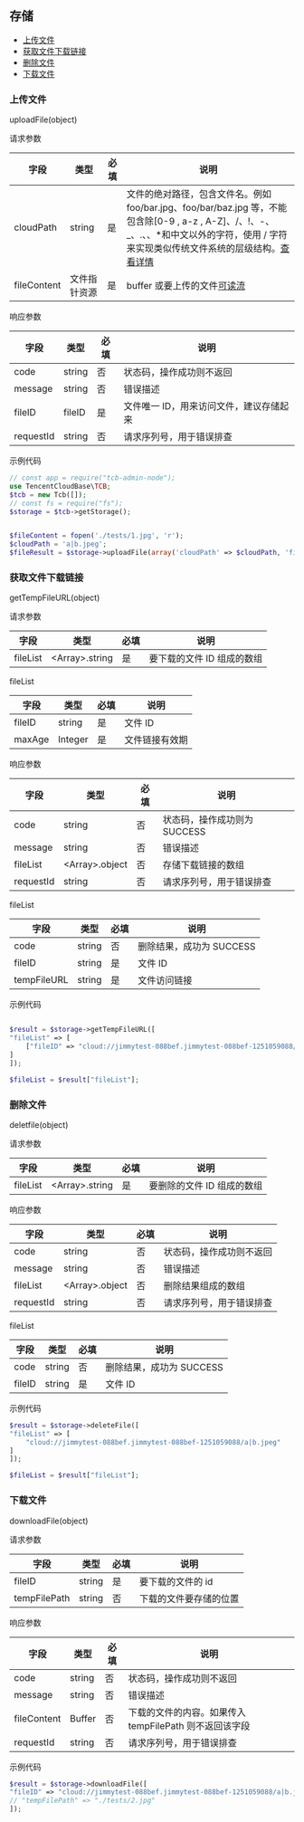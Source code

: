 ## 存储

<!-- TOC -->

- [上传文件](#上传文件)
- [获取文件下载链接](#获取文件下载链接)
- [删除文件](#删除文件)
- [下载文件](#下载文件)

<!-- /TOC -->

### 上传文件

uploadFile(object)

请求参数

| 字段        | 类型         | 必填 | 说明                                                                                                                                                                                                                                               |
| ----------- | ------------ | ---- | -------------------------------------------------------------------------------------------------------------------------------------------------------------------------------------------------------------------------------------------------- |
| cloudPath   | string       | 是   | 文件的绝对路径，包含文件名。例如 foo/bar.jpg、foo/bar/baz.jpg 等，不能包含除[0-9 , a-z , A-Z]、/、!、-、\_、.、、\*和中文以外的字符，使用 / 字符来实现类似传统文件系统的层级结构。[查看详情](https://cloud.tencent.com/document/product/436/13324) |
| fileContent | 文件指针资源 | 是   | buffer 或要上传的文件[可读流](https://nodejs.org/api/stream.html#stream_class_stream_readable)                                                                                                                                                     |

响应参数

| 字段      | 类型   | 必填 | 说明                                    |
| --------- | ------ | ---- | --------------------------------------- |
| code      | string | 否   | 状态码，操作成功则不返回                |
| message   | string | 否   | 错误描述                                |
| fileID    | fileID | 是   | 文件唯一 ID，用来访问文件，建议存储起来 |
| requestId | string | 否   | 请求序列号，用于错误排查                |

示例代码

```php
// const app = require("tcb-admin-node");
use TencentCloudBase\TCB;
$tcb = new Tcb([]);
// const fs = require("fs");
$storage = $tcb->getStorage();


$fileContent = fopen('./tests/1.jpg', 'r');
$cloudPath = 'a|b.jpeg';
$fileResult = $storage->uploadFile(array('cloudPath' => $cloudPath, 'fileContent' => $fileContent));
```

### 获取文件下载链接

getTempFileURL(object)

请求参数

| 字段     | 类型                 | 必填 | 说明                       |
| -------- | -------------------- | ---- | -------------------------- |
| fileList | &lt;Array&gt;.string | 是   | 要下载的文件 ID 组成的数组 |

fileList

| 字段   | 类型    | 必填 | 说明           |
| ------ | ------- | ---- | -------------- |
| fileID | string  | 是   | 文件 ID        |
| maxAge | Integer | 是   | 文件链接有效期 |

响应参数

| 字段      | 类型                 | 必填 | 说明                         |
| --------- | -------------------- | ---- | ---------------------------- |
| code      | string               | 否   | 状态码，操作成功则为 SUCCESS |
| message   | string               | 否   | 错误描述                     |
| fileList  | &lt;Array&gt;.object | 否   | 存储下载链接的数组           |
| requestId | string               | 否   | 请求序列号，用于错误排查     |

fileList

| 字段        | 类型   | 必填 | 说明                     |
| ----------- | ------ | ---- | ------------------------ |
| code        | string | 否   | 删除结果，成功为 SUCCESS |
| fileID      | string | 是   | 文件 ID                  |
| tempFileURL | string | 是   | 文件访问链接             |

示例代码

```php

$result = $storage->getTempFileURL([
"fileList" => [
    ["fileID" => "cloud://jimmytest-088bef.jimmytest-088bef-1251059088/a|b.jpeg", "maxAge" => 100000]
]
]);

$fileList = $result["fileList"];
```

### 删除文件

deletfile(object)

请求参数

| 字段     | 类型                 | 必填 | 说明                       |
| -------- | -------------------- | ---- | -------------------------- |
| fileList | &lt;Array&gt;.string | 是   | 要删除的文件 ID 组成的数组 |

响应参数

| 字段      | 类型                 | 必填 | 说明                     |
| --------- | -------------------- | ---- | ------------------------ |
| code      | string               | 否   | 状态码，操作成功则不返回 |
| message   | string               | 否   | 错误描述                 |
| fileList  | &lt;Array&gt;.object | 否   | 删除结果组成的数组       |
| requestId | string               | 否   | 请求序列号，用于错误排查 |

fileList

| 字段   | 类型   | 必填 | 说明                     |
| ------ | ------ | ---- | ------------------------ |
| code   | string | 否   | 删除结果，成功为 SUCCESS |
| fileID | string | 是   | 文件 ID                  |

示例代码

```php
$result = $storage->deleteFile([
"fileList" => [
    "cloud://jimmytest-088bef.jimmytest-088bef-1251059088/a|b.jpeg"
]
]);

$fileList = $result["fileList"];
```

### 下载文件

downloadFile(object)

请求参数

| 字段         | 类型   | 必填 | 说明                   |
| ------------ | ------ | ---- | ---------------------- |
| fileID       | string | 是   | 要下载的文件的 id      |
| tempFilePath | string | 否   | 下载的文件要存储的位置 |

响应参数

| 字段        | 类型   | 必填 | 说明                                                   |
| ----------- | ------ | ---- | ------------------------------------------------------ |
| code        | string | 否   | 状态码，操作成功则不返回                               |
| message     | string | 否   | 错误描述                                               |
| fileContent | Buffer | 否   | 下载的文件的内容。如果传入 tempFilePath 则不返回该字段 |
| requestId   | string | 否   | 请求序列号，用于错误排查                               |

示例代码

```php
$result = $storage->downloadFile([
"fileID" => "cloud://jimmytest-088bef.jimmytest-088bef-1251059088/a|b.jpeg",
// "tempFilePath" => "./tests/2.jpg"
]);
```
